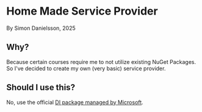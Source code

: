 # Home Made Service Provider
By Simon Danielsson, 2025

## Why?
Because certain courses require me to not utilize existing NuGet Packages. So I've decided to create my own (very basic) service provider.

## Should I use this?
No, use the official [DI package managed by Microsoft](https://www.nuget.org/packages/microsoft.extensions.dependencyinjection).
